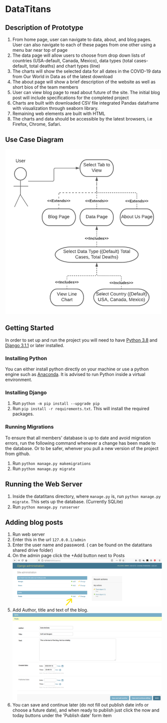 # DataTitans

## Description of Prototype
1. From home page, user can navigate to data, about, and blog pages. User can also navigate to each of these pages from one other using a menu bar near top of page
2. The data page will allow users to choose from drop down lists of countries (USA-default, Canada, Mexico), data types (total cases-default, total deaths) and chart types (line)
3. The charts will show the selected data for all dates in the COVID-19 data from Our World in Data as of the latest download
4. The about page will show a brief description of the website as well as short bios of the team members
5. User can view blog page to read about future of the site. The initial blog post will include specifications for the completed project
6. Charts are built with downloaded CSV file integrated Pandas dataframe with visualization through seaborn library.
7. Remaining web elements are built with HTML
8. The charts and data should be accessible by the latest browsers, i.e Firefox, Chrome, Safari.

## Use Case Diagram
![](UseCaseDiagram.png)

## Getting Started

In order to set up and run the project you will need to have [Python 3.8](https://www.python.org/downloads/) and [Django 3.1.1](https://www.djangoproject.com/download/) or later installed.

### Installing Python
You can either install python directly on your machine or use a python engine such as [Anaconda](https://www.anaconda.com/products/individual).
It is advised to run Python inside a virtual environment.

### Installing Django
1. Run `python -m pip install --upgrade pip`
2. Run `pip install -r requirements.txt`. This will install the required packages.

### Running Migrations
To ensure that all members' database is up to date and avoid migration errors, run the following command whenever a change has been made to the database. Or to be safer, whenver you pull a new version of the project from github.

1. Run `python manage.py makemigrations`
2. Run `python manage.py migrate`

## Running the Web Server
1. Inside the datatitans directory, where `manage.py` is, run `python manage.py migrate`. This sets up the database. (Currently SQLite)
2. Run `python manage.py runserver`

## Adding blog posts
1. Run web server
2. Enter this in the url `127.0.0.1/admin`
3. Enter the user name and password. ( can be found on the datatitans shared drive folder)
4. On the admin page click the +Add button next to Posts 
![](adminPage.png)
5. Add Author, title and text of the blog.
![](blog.png)
6. You can save and continue later (do not fill out publish date info or choose a future date), and when ready to publish just click the now and today buttons under the 'Publish date' form item
